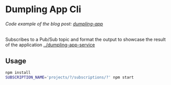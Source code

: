 # Dumpling App Cli

###### Code example of the blog post: [dumpling-app](../blog_007/)

Subscribes to a Pub/Sub topic and format the output to showcase the result of the
application [../dumpling-app-service](../dumpling-app-service)

## Usage

```bash
npm install
SUBSCRIPTION_NAME='projects/?/subscriptions/?' npm start
```